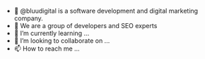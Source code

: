 - 👋 @bluudigital is a software development and digital marketing company.
- 👀 We are a group of developers and SEO experts
- 🌱 I’m currently learning ...
- 💞️ I’m looking to collaborate on ...
- 📫 How to reach me ...

<!---
bluudigital/bluudigital is a ✨ special ✨ repository because its `README.md` (this file) appears on your GitHub profile.
You can click the Preview link to take a look at your changes.
--->
